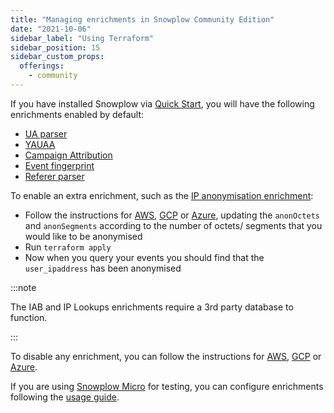 ```yaml
---
title: "Managing enrichments in Snowplow Community Edition"
date: "2021-10-06"
sidebar_label: "Using Terraform"
sidebar_position: 15
sidebar_custom_props:
  offerings:
    - community
---
```


If you have installed Snowplow via [Quick Start](/docs/get-started/snowplow-community-edition/what-is-quick-start/index.md), you will have the following enrichments enabled by default:

- [UA parser](/docs/pipeline/enrichments/available-enrichments/ua-parser-enrichment/index.md)
- [YAUAA](/docs/pipeline/enrichments/available-enrichments/yauaa-enrichment/index.md)
- [Campaign Attribution](/docs/pipeline/enrichments/available-enrichments/campaign-attribution-enrichment/index.md)
- [Event fingerprint](/docs/pipeline/enrichments/available-enrichments/event-fingerprint-enrichment/index.md)
- [Referer parser](/docs/pipeline/enrichments/available-enrichments/referrer-parser-enrichment/index.md)

To enable an extra enrichment, such as the [IP anonymisation enrichment](/docs/pipeline/enrichments/available-enrichments/ip-anonymization-enrichment/index.md):

- Follow the instructions for [AWS](https://github.com/snowplow-devops/terraform-aws-enrich-kinesis-ec2#inserting-custom-enrichments), [GCP](https://github.com/snowplow-devops/terraform-google-enrich-pubsub-ce#inserting-custom-enrichments) or [Azure](https://github.com/snowplow-devops/terraform-azurerm-enrich-event-hub-vmss#inserting-custom-enrichments), updating the `anonOctets` and `anonSegments` according to the number of octets/ segments that you would like to be anonymised
- Run `terraform apply`
- Now when you query your events you should find that the `user_ipaddress` has been anonymised

:::note

The IAB and IP Lookups enrichments require a 3rd party database to function.

:::

To disable any enrichment, you can follow the instructions for [AWS](https://github.com/snowplow-devops/terraform-aws-enrich-kinesis-ec2#disabling-default-enrichments), [GCP](https://github.com/snowplow-devops/terraform-google-enrich-pubsub-ce#disabling-default-enrichments) or [Azure](https://github.com/snowplow-devops/terraform-azurerm-enrich-event-hub-vmss#disabling-default-enrichments).

If you are using [Snowplow Micro](/docs/data-product-studio/data-quality/snowplow-micro/index.md) for testing, you can configure enrichments following the [usage guide](/docs/data-product-studio/data-quality/snowplow-micro/configuring-enrichments/index.md).
